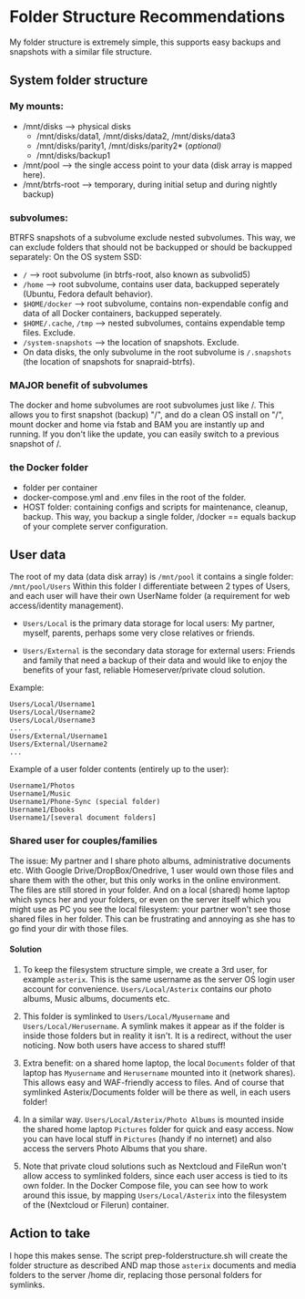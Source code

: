 # Folder Structure Recommendations

My folder structure is extremely simple, this supports easy backups and snapshots with a similar file structure. 

## System folder structure
### My mounts: 
- /mnt/disks --> physical disks
  - /mnt/disks/data1, /mnt/disks/data2, /mnt/disks/data3
  - /mnt/disks/parity1, /mnt/disks/parity2* (*optional)*
  - /mnt/disks/backup1
- /mnt/pool --> the single access point to your data (disk array is mapped here). 
- /mnt/btrfs-root --> temporary, during initial setup and during nightly backup) 

### subvolumes: 
BTRFS snapshots of a subvolume exclude nested subvolumes. This way, we can exclude folders that should not be backupped or should be backupped separately: 
On the OS system SSD: 
- `/` --> root subvolume (in btrfs-root, also known as subvolid5)
- `/home` --> root subvolume, contains user data, backupped seperately (Ubuntu, Fedora default behavior).
- `$HOME/docker` --> root subvolume, contains non-expendable config and data of all Docker containers, backupped seperately.  
- `$HOME/.cache`, `/tmp` --> nested subvolumes, contains expendable temp files. Exclude.  
- `/system-snapshots` --> the location of snapshots. Exclude.
- On data disks, the only subvolume in the root subvolume is `/.snapshots` (the location of snapshots for snapraid-btrfs). 

### MAJOR benefit of subvolumes
The docker and home subvolumes are root subvolumes just like /. 
This allows you to first snapshot (backup) "/", and do a clean OS install on "/", mount docker and home via fstab and BAM you are instantly up and running. If you don't like the update, you can easily switch to a previous snapshot of /. 

### the Docker folder
- folder per container
- docker-compose.yml and .env files in the root of the folder.
- HOST folder: containing configs and scripts for maintenance, cleanup, backup. This way, you backup a single folder, /docker == equals backup of your complete server configuration. 


## User data
The root of my data (data disk array) is `/mnt/pool` it contains a single folder: `/mnt/pool/Users`
Within this folder I differentiate between 2 types of Users, and each user will have their own UserName folder (a requirement for web access/identity management).

- `Users/Local` is the primary data storage for local users:
My partner, myself, parents, perhaps some very close relatives or friends. 

- `Users/External` is the secondary data storage for external users: 
Friends and family that need a backup of their data and would like to enjoy the benefits of your fast, reliable Homeserver/private cloud solution.

Example: 
```
Users/Local/Username1
Users/Local/Username2
Users/Local/Username3
...
Users/External/Username1
Users/External/Username2
...
```

Example of a user folder contents (entirely up to the user):  
```
Username1/Photos
Username1/Music
Username1/Phone-Sync (special folder)
Username1/Ebooks
Username1/[several document folders]
```
### Shared user for couples/families
The issue: My partner and I share photo albums, administrative documents etc. With Google Drive/DropBox/Onedrive, 1 user would own those files and share them with the other, but this only works in the online environment. The files are still stored in your folder. 
And on  a local (shared) home laptop which syncs her and your folders, or even on the server itself which you might use as PC you see the local filesystem: your partner won't see those shared files in her folder. This can be frustrating and annoying as she has to go find your dir with those files.

#### Solution
1. To keep the filesystem structure simple, we create a 3rd user, for example `asterix`. This is the same username as the server OS login user account for convenience. `Users/Local/Asterix` contains our photo albums, Music albums, documents etc. 
2. This folder is symlinked to `Users/Local/Myusername` and `Users/Local/Herusername`. A symlink makes it appear as if the folder is inside those folders but in reality it isn't. It is a redirect, without the user noticing. Now both users have access to shared stuff!
4. Extra benefit: on a shared home laptop, the local `Documents` folder of that laptop has `Myusername` and `Herusername` mounted into it (network shares). This allows easy and WAF-friendly access to files. And of course that symlinked Asterix/Documents folder will be there as well, in each users folder!
3. In a similar way. `Users/Local/Asterix/Photo Albums` is mounted inside the shared home laptop `Pictures` folder for quick and easy access. Now you can have local stuff in `Pictures` (handy if no internet) and also access the servers Photo Albums that you share. 

4. Note that private cloud solutions such as Nextcloud and FileRun won't allow access to symlinked folders, since each user access is tied to its own folder. 
In the Docker Compose file, you can see how to work around this issue, by mapping `Users/Local/Asterix` into the filesystem of the (Nextcloud or Filerun) container. 

## Action to take
I hope this makes sense. The script prep-folderstructure.sh will create the folder structure as described AND map those `asterix` documents and media folders to the server /home dir, replacing those personal folders for symlinks. 

